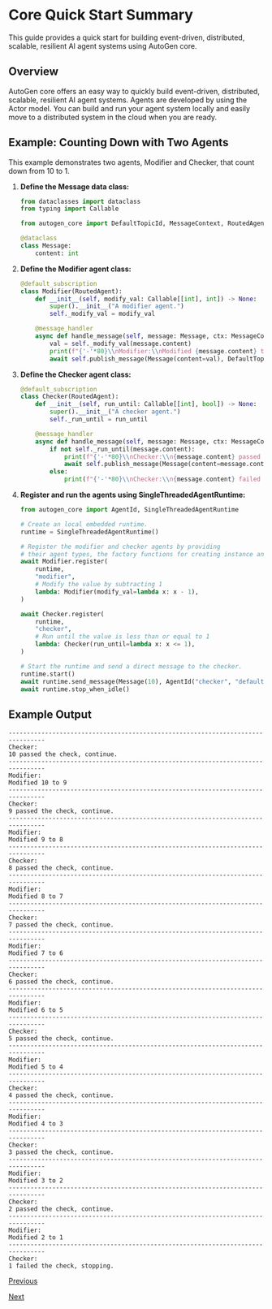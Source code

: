 # Core Quick Start Summary

This guide provides a quick start for building event-driven, distributed, scalable, resilient AI agent systems using AutoGen core.

## Overview

AutoGen core offers an easy way to quickly build event-driven, distributed, scalable, resilient AI agent systems. Agents are developed by using the Actor model. You can build and run your agent system locally and easily move to a distributed system in the cloud when you are ready.

## Example: Counting Down with Two Agents

This example demonstrates two agents, Modifier and Checker, that count down from 10 to 1.

1.  **Define the Message data class:**

    ```python
    from dataclasses import dataclass
    from typing import Callable

    from autogen_core import DefaultTopicId, MessageContext, RoutedAgent, default_subscription, message_handler

    @dataclass
    class Message:
        content: int
    ```
2.  **Define the Modifier agent class:**

    ```python
    @default_subscription
    class Modifier(RoutedAgent):
        def __init__(self, modify_val: Callable[[int], int]) -> None:
            super().__init__("A modifier agent.")
            self._modify_val = modify_val

        @message_handler
        async def handle_message(self, message: Message, ctx: MessageContext) -> None:
            val = self._modify_val(message.content)
            print(f"{'-'*80}\\nModifier:\\nModified {message.content} to {val}")
            await self.publish_message(Message(content=val), DefaultTopicId())  # type: ignore
    ```
3.  **Define the Checker agent class:**

    ```python
    @default_subscription
    class Checker(RoutedAgent):
        def __init__(self, run_until: Callable[[int], bool]) -> None:
            super().__init__("A checker agent.")
            self._run_until = run_until

        @message_handler
        async def handle_message(self, message: Message, ctx: MessageContext) -> None:
            if not self._run_until(message.content):
                print(f"{'-'*80}\\nChecker:\\n{message.content} passed the check, continue.")
                await self.publish_message(Message(content=message.content), DefaultTopicId())
            else:
                print(f"{'-'*80}\\nChecker:\\n{message.content} failed the check, stopping.")
    ```
4.  **Register and run the agents using SingleThreadedAgentRuntime:**

    ```python
    from autogen_core import AgentId, SingleThreadedAgentRuntime

    # Create an local embedded runtime.
    runtime = SingleThreadedAgentRuntime()

    # Register the modifier and checker agents by providing
    # their agent types, the factory functions for creating instance and subscriptions.
    await Modifier.register(
        runtime,
        "modifier",
        # Modify the value by subtracting 1
        lambda: Modifier(modify_val=lambda x: x - 1),
    )

    await Checker.register(
        runtime,
        "checker",
        # Run until the value is less than or equal to 1
        lambda: Checker(run_until=lambda x: x <= 1),
    )

    # Start the runtime and send a direct message to the checker.
    runtime.start()
    await runtime.send_message(Message(10), AgentId("checker", "default"))
    await runtime.stop_when_idle()
    ```

## Example Output

```
--------------------------------------------------------------------------------
Checker:
10 passed the check, continue.
--------------------------------------------------------------------------------
Modifier:
Modified 10 to 9
--------------------------------------------------------------------------------
Checker:
9 passed the check, continue.
--------------------------------------------------------------------------------
Modifier:
Modified 9 to 8
--------------------------------------------------------------------------------
Checker:
8 passed the check, continue.
--------------------------------------------------------------------------------
Modifier:
Modified 8 to 7
--------------------------------------------------------------------------------
Checker:
7 passed the check, continue.
--------------------------------------------------------------------------------
Modifier:
Modified 7 to 6
--------------------------------------------------------------------------------
Checker:
6 passed the check, continue.
--------------------------------------------------------------------------------
Modifier:
Modified 6 to 5
--------------------------------------------------------------------------------
Checker:
5 passed the check, continue.
--------------------------------------------------------------------------------
Modifier:
Modified 5 to 4
--------------------------------------------------------------------------------
Checker:
4 passed the check, continue.
--------------------------------------------------------------------------------
Modifier:
Modified 4 to 3
--------------------------------------------------------------------------------
Checker:
3 passed the check, continue.
--------------------------------------------------------------------------------
Modifier:
Modified 3 to 2
--------------------------------------------------------------------------------
Checker:
2 passed the check, continue.
--------------------------------------------------------------------------------
Modifier:
Modified 2 to 1
--------------------------------------------------------------------------------
Checker:
1 failed the check, stopping.
```

[Previous](https://microsoft.github.io/autogen/stable/user-guide/core-user-guide/installation.html)

[Next](https://microsoft.github.io/autogen/stable/user-guide/core-user-guide/agent.html)
